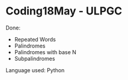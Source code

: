 Coding18May - ULPGC
===========

Done:

- Repeated Words
- Palindromes
- Palindromes with base N
- Subpalindromes

Language used: 
Python
